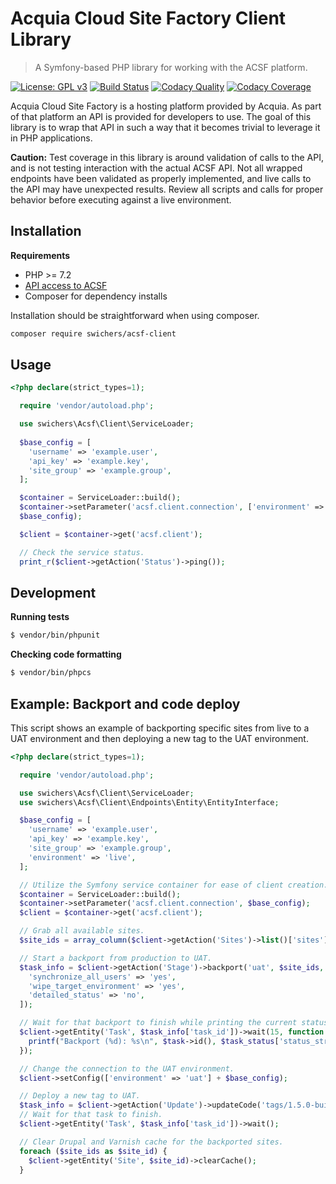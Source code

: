 # Acquia Cloud Site Factory Client Library

> A Symfony-based PHP library for working with the ACSF platform.

[![License: GPL v3](https://img.shields.io/badge/License-GPLv3-blue.svg)](https://www.gnu.org/licenses/gpl-3.0)
[![Build Status](https://travis-ci.com/swichers/acsf-client.svg?token=Lm6gQQWsBsnzoGah2JXY&branch=master)](https://travis-ci.com/swichers/acsf-client)
[![Codacy Quality](https://api.codacy.com/project/badge/Grade/f8600bde4f684cf98b8255c814d753c3)](https://www.codacy.com/manual/swichers/acsf-client)
[![Codacy Coverage](https://api.codacy.com/project/badge/Coverage/f8600bde4f684cf98b8255c814d753c3)](https://www.codacy.com/manual/swichers/acsf-client)

Acquia Cloud Site Factory is a hosting platform provided by Acquia. As part of that platform an API is provided for developers to use. The goal of this library is to wrap that API in such a way that it becomes trivial to leverage it in PHP applications.

**Caution:** Test coverage in this library is around validation of calls to the API, and is not testing interaction with the actual ACSF API. Not all wrapped endpoints have been validated as properly implemented, and live calls to the API may have unexpected results. Review all scripts and calls for proper behavior before executing against a live environment.

## Installation

**Requirements**

* PHP >= 7.2
* [API access to ACSF](https://docs.acquia.com/site-factory/extend/api/#obtaining-your-api-key)
* Composer for dependency installs

Installation should be straightforward when using composer.

```sh
composer require swichers/acsf-client
```

## Usage

```php
<?php declare(strict_types=1);

  require 'vendor/autoload.php';

  use swichers\Acsf\Client\ServiceLoader;
  
  $base_config = [
    'username' => 'example.user',
    'api_key' => 'example.key',
    'site_group' => 'example.group',
  ];

  $container = ServiceLoader::build();
  $container->setParameter('acsf.client.connection', ['environment' => 'live'] +
  $base_config);

  $client = $container->get('acsf.client');

  // Check the service status.
  print_r($client->getAction('Status')->ping());
```

## Development

**Running tests**
```sh
$ vendor/bin/phpunit
```

**Checking code formatting**
```sh
$ vendor/bin/phpcs
```

## Example: Backport and code deploy

This script shows an example of backporting specific sites from live to a UAT environment and then deploying a new tag to the UAT environment.

```php
<?php declare(strict_types=1);

  require 'vendor/autoload.php';

  use swichers\Acsf\Client\ServiceLoader;
  use swichers\Acsf\Client\Endpoints\Entity\EntityInterface;

  $base_config = [
    'username' => 'example.user',
    'api_key' => 'example.key',
    'site_group' => 'example.group',
    'environment' => 'live',
  ];

  // Utilize the Symfony service container for ease of client creation.
  $container = ServiceLoader::build();
  $container->setParameter('acsf.client.connection', $base_config);
  $client = $container->get('acsf.client');

  // Grab all available sites.
  $site_ids = array_column($client->getAction('Sites')->list()['sites'], 'id');

  // Start a backport from production to UAT.
  $task_info = $client->getAction('Stage')->backport('uat', $site_ids, [
    'synchronize_all_users' => 'yes',
    'wipe_target_environment' => 'yes',
    'detailed_status' => 'no',
  ]);

  // Wait for that backport to finish while printing the current status.
  $client->getEntity('Task', $task_info['task_id'])->wait(15, function (EntityInterface $task, array $task_status) {
    printf("Backport (%d): %s\n", $task->id(), $task_status['status_string']);
  });

  // Change the connection to the UAT environment.
  $client->setConfig(['environment' => 'uat'] + $base_config);

  // Deploy a new tag to UAT.
  $task_info = $client->getAction('Update')->updateCode('tags/1.5.0-build');
  // Wait for that task to finish.
  $client->getEntity('Task', $task_info['task_id'])->wait();

  // Clear Drupal and Varnish cache for the backported sites.
  foreach ($site_ids as $site_id) {
    $client->getEntity('Site', $site_id)->clearCache();
  }
```
